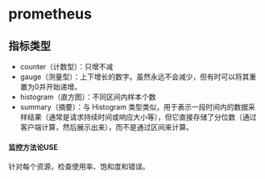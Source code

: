 # prometheus 

## 指标类型
+ counter（计数型）：只增不减
+ gauge（测量型）：上下增长的数字。虽然永远不会减少，但有时可以将其重置为0并开始递增。
+ histogram（直方图）：不同区间内样本个数
+ summary（摘要）：与 Histogram 类型类似，用于表示一段时间内的数据采样结果（通常是请求持续时间或响应大小等），但它直接存储了分位数（通过客户端计算，然后展示出来），而不是通过区间来计算。

#### 监控方法论USE
针对每个资源，检查使用率、饱和度和错误。